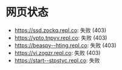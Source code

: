 # 网页状态
- https://ssd.zockq.repl.co: 失败 (403)
- https://ypto.tnpyv.repl.co: 失败 (403)
- https://beaspy--hting.repl.co: 失败 (403)
- https://vi.zogzr.repl.co: 失败 (403)
- https://start--stpstyc.repl.co: 失败
